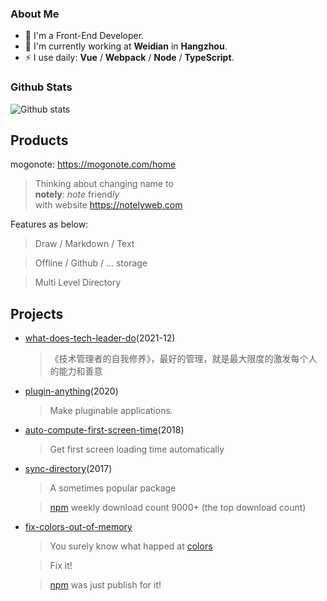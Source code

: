 ### About Me

- 👨  I'm a Front-End Developer.
- 🏢  I'm currently working at **Weidian** in **Hangzhou**.
- ⚡  I use daily: **Vue** / **Webpack** / **Node** / **TypeScript**.

### Github Stats

![Github stats](https://github-readme-stats.vercel.app/api/?username=hoperyy&show_icons=true&icon_color=CE1D2D&text_color=718096&bg_color=ffffff&hide_title=true)

## Products

mogonote: https://mogonote.com/home

> Thinking about changing name to<br>
> **notely**: *note* friend*ly*<br>
> with website https://notelyweb.com

Features as below:

>   Draw / Markdown / Text

>   Offline / Github / ... storage

>   Multi Level Directory

## Projects

+   [what-does-tech-leader-do](https://github.com/hoperyy/what-does-tech-leader-do)(2021-12)

    > 《技术管理者的自我修养》，最好的管理，就是最大限度的激发每个人的能力和善意

+   [plugin-anything](https://github.com/hoperyy/blog/issues/150)(2020)

    > Make pluginable applications.

+   [auto-compute-first-screen-time](https://github.com/hoperyy/auto-compute-first-screen-time)(2018)

    > Get first screen loading time automatically

+   [sync-directory](https://github.com/hoperyy/sync-directory)(2017)

    > A sometimes popular package

    > [npm](https://www.npmjs.com/package/sync-directory) weekly download count 9000+ (the top download count)

+   [fix-colors-out-of-memory](https://www.npmjs.com/package/fix-colors-out-of-memory)

    > You surely know what happed at [colors](https://github.com/Marak/colors.js/issues/285)
    
    > Fix it!

    > [npm](https://www.npmjs.com/package/fix-colors-out-of-memory) was just publish for it!
